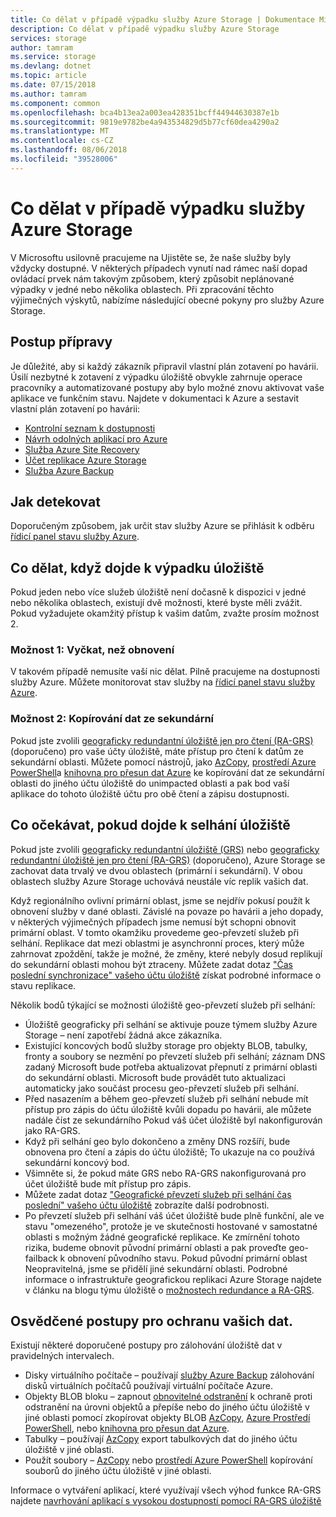 ```yaml
---
title: Co dělat v případě výpadku služby Azure Storage | Dokumentace Microsoftu
description: Co dělat v případě výpadku služby Azure Storage
services: storage
author: tamram
ms.service: storage
ms.devlang: dotnet
ms.topic: article
ms.date: 07/15/2018
ms.author: tamram
ms.component: common
ms.openlocfilehash: bca4b13ea2a003ea428351bcff44944630387e1b
ms.sourcegitcommit: 9819e9782be4a943534829d5b77cf60dea4290a2
ms.translationtype: MT
ms.contentlocale: cs-CZ
ms.lasthandoff: 08/06/2018
ms.locfileid: "39528006"
---
```

# <a name="what-to-do-if-an-azure-storage-outage-occurs"></a>Co dělat v případě výpadku služby Azure Storage
V Microsoftu usilovně pracujeme na Ujistěte se, že naše služby byly vždycky dostupné. V některých případech vynutí nad rámec naší dopad ovládací prvek nám takovým způsobem, který způsobit neplánované výpadky v jedné nebo několika oblastech. Při zpracování těchto výjimečných výskytů, nabízíme následující obecné pokyny pro služby Azure Storage.

## <a name="how-to-prepare"></a>Postup přípravy
Je důležité, aby si každý zákazník připravil vlastní plán zotavení po havárii. Úsilí nezbytné k zotavení z výpadku úložiště obvykle zahrnuje operace pracovníky a automatizované postupy aby bylo možné znovu aktivovat vaše aplikace ve funkčním stavu. Najdete v dokumentaci k Azure a sestavit vlastní plán zotavení po havárii:

* [Kontrolní seznam k dostupnosti](https://docs.microsoft.com/azure/architecture/checklist/availability)
* [Návrh odolných aplikací pro Azure](https://docs.microsoft.com/azure/architecture/resiliency/)
* [Služba Azure Site Recovery](https://azure.microsoft.com/services/site-recovery/)
* [Účet replikace Azure Storage](https://docs.microsoft.com/azure/storage/common/storage-redundancy)
* [Služba Azure Backup](https://azure.microsoft.com/services/backup/)

## <a name="how-to-detect"></a>Jak detekovat
Doporučeným způsobem, jak určit stav služby Azure se přihlásit k odběru [řídicí panel stavu služby Azure](https://azure.microsoft.com/status/).

## <a name="what-to-do-if-a-storage-outage-occurs"></a>Co dělat, když dojde k výpadku úložiště
Pokud jeden nebo více služeb úložiště není dočasně k dispozici v jedné nebo několika oblastech, existují dvě možnosti, které byste měli zvážit. Pokud vyžadujete okamžitý přístup k vašim datům, zvažte prosím možnost 2.

### <a name="option-1-wait-for-recovery"></a>Možnost 1: Vyčkat, než obnovení
V takovém případě nemusíte vaší nic dělat. Pilně pracujeme na dostupnosti služby Azure. Můžete monitorovat stav služby na [řídicí panel stavu služby Azure](https://azure.microsoft.com/status/).

### <a name="option-2-copy-data-from-secondary"></a>Možnost 2: Kopírování dat ze sekundární
Pokud jste zvolili [geograficky redundantní úložiště jen pro čtení (RA-GRS)](storage-redundancy-grs.md#read-access-geo-redundant-storage) (doporučeno) pro vaše účty úložiště, máte přístup pro čtení k datům ze sekundární oblasti. Můžete pomocí nástrojů, jako [AzCopy](storage-use-azcopy.md), [prostředí Azure PowerShell](storage-powershell-guide-full.md)a [knihovna pro přesun dat Azure](https://azure.microsoft.com/blog/introducing-azure-storage-data-movement-library-preview-2/) ke kopírování dat ze sekundární oblasti do jiného účtu úložiště do unimpacted oblasti a pak bod vaší aplikace do tohoto úložiště účtu pro obě čtení a zápisu dostupnosti.

## <a name="what-to-expect-if-a-storage-failover-occurs"></a>Co očekávat, pokud dojde k selhání úložiště
Pokud jste zvolili [geograficky redundantní úložiště (GRS)](storage-redundancy-grs.md) nebo [geograficky redundantní úložiště jen pro čtení (RA-GRS)](storage-redundancy-grs.md#read-access-geo-redundant-storage) (doporučeno), Azure Storage se zachovat data trvalý ve dvou oblastech (primární i sekundární). V obou oblastech služby Azure Storage uchovává neustále víc replik vašich dat.

Když regionálního ovlivní primární oblast, jsme se nejdřív pokusí použít k obnovení služby v dané oblasti. Závislé na povaze po havárii a jeho dopady, v některých výjimečných případech jsme nemusí být schopni obnovit primární oblast. V tomto okamžiku provedeme geo-převzetí služeb při selhání. Replikace dat mezi oblastmi je asynchronní proces, který může zahrnovat zpoždění, takže je možné, že změny, které nebyly dosud replikují do sekundární oblasti mohou být ztraceny. Můžete zadat dotaz ["Čas poslední synchronizace" vašeho účtu úložiště](https://blogs.msdn.microsoft.com/windowsazurestorage/2013/12/11/windows-azure-storage-redundancy-options-and-read-access-geo-redundant-storage/) získat podrobné informace o stavu replikace.

Několik bodů týkající se možnosti úložiště geo-převzetí služeb při selhání:

* Úložiště geograficky při selhání se aktivuje pouze týmem služby Azure Storage – není zapotřebí žádná akce zákazníka.
* Existující koncových bodů služby storage pro objekty BLOB, tabulky, fronty a soubory se nezmění po převzetí služeb při selhání; záznam DNS zadaný Microsoft bude potřeba aktualizovat přepnutí z primární oblasti do sekundární oblasti.  Microsoft bude provádět tuto aktualizaci automaticky jako součást procesu geo-převzetí služeb při selhání.
* Před nasazením a během geo-převzetí služeb při selhání nebude mít přístup pro zápis do účtu úložiště kvůli dopadu po havárii, ale můžete nadále číst ze sekundárního Pokud váš účet úložiště byl nakonfigurován jako RA-GRS.
* Když při selhání geo bylo dokončeno a změny DNS rozšíří, bude obnovena pro čtení a zápis do účtu úložiště; To ukazuje na co používá sekundární koncový bod. 
* Všimněte si, že pokud máte GRS nebo RA-GRS nakonfigurovaná pro účet úložiště bude mít přístup pro zápis. 
* Můžete zadat dotaz ["Geografické převzetí služeb při selhání čas poslední" vašeho účtu úložiště](https://msdn.microsoft.com/library/azure/ee460802.aspx) zobrazíte další podrobnosti.
* Po převzetí služeb při selhání váš účet úložiště bude plně funkční, ale ve stavu "omezeného", protože je ve skutečnosti hostované v samostatné oblasti s možným žádné geografické replikace. Ke zmírnění tohoto rizika, budeme obnovit původní primární oblasti a pak proveďte geo-failback k obnovení původního stavu. Pokud původní primární oblast Neopravitelná, jsme se přidělí jiné sekundární oblasti.
  Podrobné informace o infrastruktuře geografickou replikaci Azure Storage najdete v článku na blogu týmu úložiště o [možnostech redundance a RA-GRS](https://blogs.msdn.microsoft.com/windowsazurestorage/2013/12/11/windows-azure-storage-redundancy-options-and-read-access-geo-redundant-storage/).

## <a name="best-practices-for-protecting-your-data"></a>Osvědčené postupy pro ochranu vašich dat.
Existují některé doporučené postupy pro zálohování úložiště dat v pravidelných intervalech.

* Disky virtuálního počítače – používají [služby Azure Backup](https://azure.microsoft.com/services/backup/) zálohování disků virtuálních počítačů používají virtuální počítače Azure.
* Objekty BLOB bloku – zapnout [obnovitelné odstranění](../blobs/storage-blob-soft-delete.md) k ochraně proti odstranění na úrovni objektů a přepíše nebo do jiného účtu úložiště v jiné oblasti pomocí zkopírovat objekty BLOB [AzCopy](storage-use-azcopy.md), [Azure Prostředí PowerShell](storage-powershell-guide-full.md), nebo [knihovna pro přesun dat Azure](https://azure.microsoft.com/blog/introducing-azure-storage-data-movement-library-preview-2/).
* Tabulky – používají [AzCopy](storage-use-azcopy.md) export tabulkových dat do jiného účtu úložiště v jiné oblasti.
* Použít soubory – [AzCopy](storage-use-azcopy.md) nebo [prostředí Azure PowerShell](storage-powershell-guide-full.md) kopírování souborů do jiného účtu úložiště v jiné oblasti.

Informace o vytváření aplikací, které využívají všech výhod funkce RA-GRS najdete [navrhování aplikací s vysokou dostupností pomocí RA-GRS úložiště](../storage-designing-ha-apps-with-ragrs.md)
